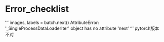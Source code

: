 # Error_checklist
’‘’
images, labels = batch.next()
AttributeError: '_SingleProcessDataLoaderIter' object has no attribute 'next'
‘’‘
pytorch版本不对
